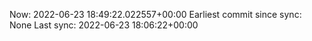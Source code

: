Now: 2022-06-23 18:49:22.022557+00:00 Earliest commit since sync: None Last sync: 2022-06-23 18:06:22+00:00
